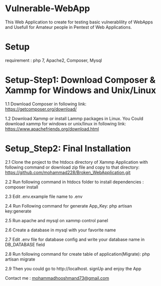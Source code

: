 # Vulnerable-WebApp
This Web Application to create for testing basic vulnerablility of WebApps and Usefull for Amateur people in Pentest of Web Applications.

# Setup
requirement : php 7, Apache2, Composer, Mysql

# Setup-Step1: Download Composer & Xammp for Windows and Unix/Linux

1.1 	Download Composer in following link: https://getcomposer.org/download/

1.2 	Download Xammp or install Lammp packages in Linux. You Could download xammp for windows or unix/linux in following link: https://www.apachefriends.org/download.html

# Setup_Step2: Final Installation

2.1 Clone the project to the htdocs directory of Xammp Application with following command or download zip file and copy to that directory: 
https://github.com/mohammad228/Broken_WebApplication.git 

2.2 Run following command in htdocs folder to install dependencies : composer install

2.3  Edit .env.example file name to .env

2.4 Run Following command for generate App_Key: php artisan key:generate

2.5 Run apache and mysql on xammp control panel

2.6 Create a database in mysql with your favorite name

2.7 Edit .env file for database config and write your database name in DB_DATABASE field

2.8 Run following command for create table of application(Migrate): php artisan migrate

2.9 Then you could go to http://localhost. signUp and enjoy the App

Contact me : mohammadhooshmand73@gmail.com 
